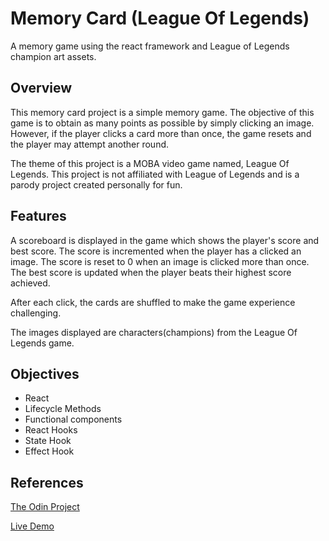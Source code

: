 # Memory Card (League Of Legends)

A memory game using the react framework and League of Legends champion art assets.

## Overview

This memory card project is a simple memory game. The objective of this game is to obtain as many points as possible by simply clicking an image. However, if the player clicks a card more than once, the game resets and the player may attempt another round. 

The theme of this project is a MOBA video game named, League Of Legends. This project is not affiliated with League of Legends and is a parody project created personally for fun.

## Features

A scoreboard is displayed in the game which shows the player's score and best score. The score is incremented when the player has a clicked an image. The score is reset to 0 when an image is clicked more than once. The best score is updated when the player beats their highest score achieved.

After each click, the cards are shuffled to make the game experience challenging. 

The images displayed are characters(champions) from the League Of Legends game.

## Objectives

- React
- Lifecycle Methods
- Functional components
- React Hooks
- State Hook
- Effect Hook

## References

[The Odin Project](https://www.theodinproject.com/paths/full-stack-javascript/courses/javascript/lessons/memory-card)

[Live Demo](https://alex-lvl.github.io/Memory-Card/)